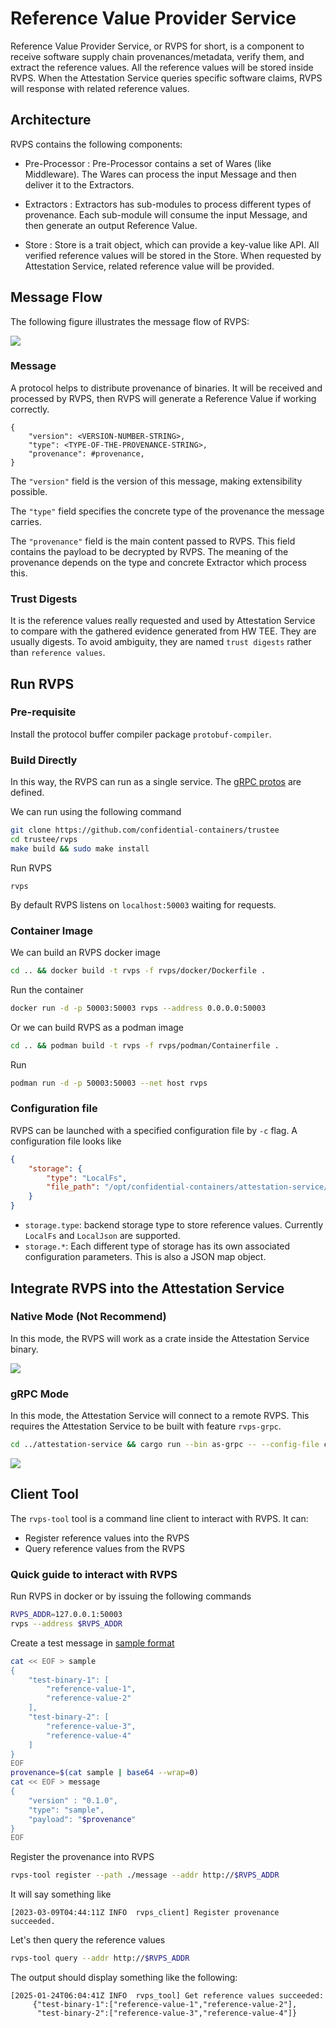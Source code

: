 # Reference Value Provider Service

Reference Value Provider Service, or RVPS for short, is a component to receive software supply chain provenances/metadata, verify them, and extract the reference values.
All the reference values will be stored inside RVPS. When the Attestation Service queries specific software claims, RVPS will response with related reference values.

## Architecture

RVPS contains the following components:

- Pre-Processor : Pre-Processor contains a set of Wares (like Middleware). The Wares can process the input Message and then deliver it to the Extractors.

- Extractors : Extractors has sub-modules to process different types of provenance. Each sub-module will consume the input Message, and then generate an output Reference Value.

- Store : Store is a trait object, which can provide a key-value like API. All verified reference values will be stored in the Store. When requested by Attestation Service, related reference value will be provided.

## Message Flow

The following figure illustrates the message flow of RVPS:

![](./diagrams/rvps.svg)

### Message

A protocol helps to distribute provenance of binaries. It will be received and processed
by RVPS, then RVPS will generate a Reference Value if working correctly. 

```
{
    "version": <VERSION-NUMBER-STRING>,
    "type": <TYPE-OF-THE-PROVENANCE-STRING>,
    "provenance": #provenance,
}
```

The `"version"` field is the version of this message, making extensibility possible.

The `"type"` field specifies the concrete type of the provenance the message carries.

The `"provenance"` field is the main content passed to RVPS. This field contains the payload to be decrypted by RVPS. 
The meaning of the provenance depends on the type and concrete Extractor which process this.

### Trust Digests

It is the reference values really requested and used by Attestation Service to compare with the gathered evidence generated from HW TEE. They are usually digests. To avoid ambiguity, they are named `trust digests` rather than `reference values`.

## Run RVPS

### Pre-requisite

Install the protocol buffer compiler package `protobuf-compiler`.

### Build Directly

In this way, the RVPS can run as a single service. The [gRPC protos](../protos/reference.proto) are defined.

We can run using the following command

```bash
git clone https://github.com/confidential-containers/trustee
cd trustee/rvps
make build && sudo make install
```

Run RVPS
```shell
rvps
```

By default RVPS listens on `localhost:50003` waiting for requests.

### Container Image

We can build an RVPS docker image

```bash
cd .. && docker build -t rvps -f rvps/docker/Dockerfile .
```

Run the container
```bash
docker run -d -p 50003:50003 rvps --address 0.0.0.0:50003
```

Or we can build RVPS as a podman image

```bash
cd .. && podman build -t rvps -f rvps/podman/Containerfile .
```

Run
```bash
podman run -d -p 50003:50003 --net host rvps
```

### Configuration file

RVPS can be launched with a specified configuration file by `-c` flag. A configuration file looks like
```json
{
    "storage": {
        "type": "LocalFs",
        "file_path": "/opt/confidential-containers/attestation-service/reference_values"
    }
}
```
- `storage.type`: backend storage type to store reference values. Currently `LocalFs` and `LocalJson` are supported.
- `storage.*`: Each different type of storage has its own associated configuration parameters. This is also a JSON map object.

## Integrate RVPS into the Attestation Service

### Native Mode (Not Recommend)

In this mode, the RVPS will work as a crate inside the Attestation Service binary.

![](./diagrams/rvps-native.svg)

### gRPC Mode

In this mode, the Attestation Service will connect to a remote RVPS. This requires the Attestation Service to be built with feature `rvps-grpc`.

```bash
cd ../attestation-service && cargo run --bin as-grpc -- --config-file config.json
```

![](./diagrams/rvps-grpc.svg)

## Client Tool

The `rvps-tool` tool is a command line client to interact with RVPS. It can:
- Register reference values into the RVPS
- Query reference values from the RVPS

### Quick guide to interact with RVPS

Run RVPS in docker or by issuing the following commands
```bash
RVPS_ADDR=127.0.0.1:50003
rvps --address $RVPS_ADDR
```

Create a test message in [sample format](./src/extractors/extractor_modules/sample/README.md)
```bash
cat << EOF > sample
{
    "test-binary-1": [
        "reference-value-1",
        "reference-value-2"
    ],
    "test-binary-2": [
        "reference-value-3",
        "reference-value-4"
    ]
}
EOF
provenance=$(cat sample | base64 --wrap=0)
cat << EOF > message
{
    "version" : "0.1.0",
    "type": "sample",
    "payload": "$provenance"
}
EOF
```

Register the provenance into RVPS
```bash
rvps-tool register --path ./message --addr http://$RVPS_ADDR
```

It will say something like
```
[2023-03-09T04:44:11Z INFO  rvps_client] Register provenance succeeded.
```

Let's then query the reference values
```bash
rvps-tool query --addr http://$RVPS_ADDR
```

The output should display something like the following:
```
[2025-01-24T06:04:41Z INFO  rvps_tool] Get reference values succeeded:
     {"test-binary-1":["reference-value-1","reference-value-2"],
      "test-binary-2":["reference-value-3","reference-value-4"]}
```

